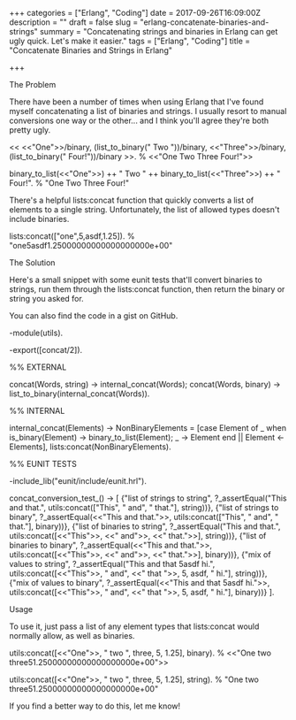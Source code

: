 +++
categories = ["Erlang", "Coding"]
date = 2017-09-26T16:09:00Z
description = ""
draft = false
slug = "erlang-concatenate-binaries-and-strings"
summary = "Concatenating strings and binaries in Erlang can get ugly quick. Let's make it easier."
tags = ["Erlang", "Coding"]
title = "Concatenate Binaries and Strings in Erlang"

+++


The Problem

There have been a number of times when using Erlang that I've found myself concatenating a list of binaries and strings. I usually resort to manual conversions one way or the other... and I think you'll agree they're both pretty ugly.

<< <<"One">>/binary, (list_to_binary(" Two "))/binary, <<"Three">>/binary, (list_to_binary(" Four!"))/binary >>.
% <<"One Two Three Four!">>

binary_to_list(<<"One">>) ++ " Two " ++ binary_to_list(<<"Three">>) ++ " Four!".
% "One Two Three Four!"

There's a helpful lists:concat function that quickly converts a list of elements to a single string. Unfortunately, the list of allowed types doesn't include binaries.

lists:concat(["one",5,asdf,1.25]).
% "one5asdf1.25000000000000000000e+00"


The Solution

Here's a small snippet with some eunit tests that'll convert binaries to strings, run them through the lists:concat function, then return the binary or string you asked for.



You can also find the code in a gist on GitHub.



-module(utils).

-export([concat/2]).

%% EXTERNAL

concat(Words, string) ->
    internal_concat(Words);
concat(Words, binary) ->
    list_to_binary(internal_concat(Words)).

%% INTERNAL

internal_concat(Elements) ->
    NonBinaryElements = [case Element of _ when is_binary(Element) -> binary_to_list(Element); _ -> Element end || Element <- Elements],
    lists:concat(NonBinaryElements).

%% EUNIT TESTS

-include_lib("eunit/include/eunit.hrl").

concat_conversion_test_() ->
    [
        {"list of strings to string", ?_assertEqual("This and that.", utils:concat(["This", " and", " that."], string))},
        {"list of strings to binary", ?_assertEqual(<<"This and that.">>, utils:concat(["This", " and", " that."], binary))},
        {"list of binaries to string", ?_assertEqual("This and that.", utils:concat([<<"This">>, <<" and">>, <<" that.">>], string))},
        {"list of binaries to binary", ?_assertEqual(<<"This and that.">>, utils:concat([<<"This">>, <<" and">>, <<" that.">>], binary))},
        {"mix of values to string", ?_assertEqual("This and that 5asdf hi.", utils:concat([<<"This">>, " and", <<" that ">>, 5, asdf, " hi."], string))},
        {"mix of values to binary", ?_assertEqual(<<"This and that 5asdf hi.">>, utils:concat([<<"This">>, " and", <<" that ">>, 5, asdf, " hi."], binary))}
    ].


Usage

To use it, just pass a list of any element types that lists:concat would normally allow, as well as binaries.

utils:concat([<<"One">>, " two ", three, 5, 1.25], binary).
% <<"One two three51.25000000000000000000e+00">>

utils:concat([<<"One">>, " two ", three, 5, 1.25], string).
% "One two three51.25000000000000000000e+00"

If you find a better way to do this, let me know!